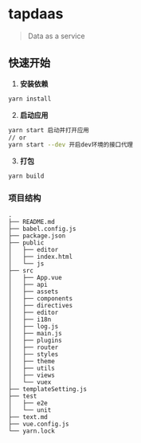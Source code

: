 # tapdaas

> Data as a service

## 快速开始

1. **安装依赖**
``` bash
yarn install
```
2. **启动应用**
```bash
yarn start 启动并打开应用
// or
yarn start --dev 开启dev环境的接口代理
```

3. **打包**
```bash
yarn build
```

### 项目结构
```
.
├── README.md
├── babel.config.js
├── package.json
├── public
│   ├── editor
│   ├── index.html
│   └── js
├── src
│   ├── App.vue
│   ├── api
│   ├── assets
│   ├── components
│   ├── directives
│   ├── editor
│   ├── i18n
│   ├── log.js
│   ├── main.js
│   ├── plugins
│   ├── router
│   ├── styles
│   ├── theme
│   ├── utils
│   ├── views
│   └── vuex
├── templateSetting.js
├── test
│   ├── e2e
│   └── unit
├── text.md
├── vue.config.js
└── yarn.lock

```
